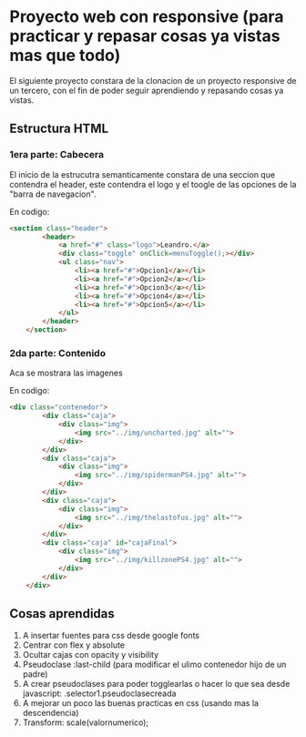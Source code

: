 # Proyecto web con responsive (para practicar y repasar cosas ya vistas mas que todo)

El siguiente proyecto constara de la clonacion de un proyecto responsive de un tercero, con el fin de poder seguir aprendiendo y repasando cosas ya vistas. 

## Estructura HTML

### 1era parte: Cabecera

El inicio de la estrucutra semanticamente constara de una seccion que contendra el header, este contendra el logo y el toogle de las opciones de la "barra de navegacion".

En codigo:

```html
<section class="header">
        <header>
            <a href="#" class="logo">Leandro.</a>
            <div class="toggle" onClick=menuToggle();></div>
            <ul class="nav">
                <li><a href="#">Opcion1</a></li>
                <li><a href="#">Opcion2</a></li>
                <li><a href="#">Opcion3</a></li>
                <li><a href="#">Opcion4</a></li>
                <li><a href="#">Opcion5</a></li>
            </ul>
        </header>
    </section>
```

### 2da parte: Contenido 

Aca se mostrara las imagenes

En codigo:

```html
<div class="contenedor">
        <div class="caja">
            <div class="img">
                <img src="../img/uncharted.jpg" alt="">
            </div>
        </div>
        <div class="caja">
            <div class="img">
                <img src="../img/spidermanPS4.jpg" alt="">
            </div>
        </div>
        <div class="caja">
            <div class="img">
                <img src="../img/thelastofus.jpg" alt="">
            </div>
        </div>
        <div class="caja" id="cajaFinal">
            <div class="img">
                <img src="../img/killzonePS4.jpg" alt="">
            </div>
        </div>
    </div>
```

## Cosas aprendidas

1. A insertar fuentes para css desde google fonts
2. Centrar con flex y absolute
3. Ocultar cajas con opacity y visibility
4. Pseudoclase :last-child (para modificar el ulimo contenedor hijo de un padre)
5. A crear pseudoclases para poder togglearlas o hacer lo que sea desde javascript: .selector1.pseudoclasecreada
6. A mejorar un poco las buenas practicas en css (usando mas la descendencia)
7. Transform: scale(valornumerico);